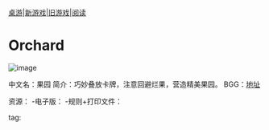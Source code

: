[桌游](tablegame.md)|[新游戏](newgame.md)|[旧游戏](oldgame.md)|[阅读](reading.md)

# Orchard
![image](https://s3.bmp.ovh/imgs/2022/08/08/f33cef716871f2ef.png)

中文名：果园
简介：巧妙叠放卡牌，注意回避烂果，营造精美果园。
BGG：[地址](https://boardgamegeek.com/boardgame/245487/orchard-9-card-solitaire-game)

资源：
-电子版：
-规则+打印文件：

tag:
